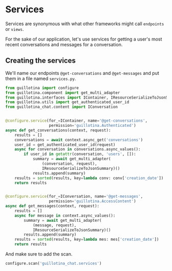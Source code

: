 # Services

Services are synonymous with what other frameworks might call `endpoints` or `views`.

For the sake of our application, let's use services for getting a user's most
recent conversations and messages for a conversation.


## Creating the services

We'll name our endpoints `@get-conversations` and `@get-messages` and put them
in a file named `services.py`.

```python
from guillotina import configure
from guillotina.component import get_multi_adapter
from guillotina.interfaces import IContainer, IResourceSerializeToJsonSummary
from guillotina.utils import get_authenticated_user_id
from guillotina_chat.content import IConversation


@configure.service(for_=IContainer, name='@get-conversations',
                   permission='guillotina.Authenticated')
async def get_conversations(context, request):
    results = []
    conversations = await context.async_get('conversations')
    user_id = get_authenticated_user_id(request)
    async for conversation in conversations.async_values():
        if user_id in getattr(conversation, 'users', []):
            summary = await get_multi_adapter(
                (conversation, request),
                IResourceSerializeToJsonSummary)()
            results.append(summary)
    results = sorted(results, key=lambda conv: conv['creation_date'])
    return results


@configure.service(for_=IConversation, name='@get-messages',
                   permission='guillotina.AccessContent')
async def get_messages(context, request):
    results = []
    async for message in context.async_values():
        summary = await get_multi_adapter(
            (message, request),
            IResourceSerializeToJsonSummary)()
        results.append(summary)
    results = sorted(results, key=lambda mes: mes['creation_date'])
    return results
```

And make sure to add the scan.

```python
configure.scan('guillotina_chat.services')
```
